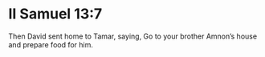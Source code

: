 # II Samuel 13:7

Then David sent home to Tamar, saying, Go to your brother Amnon’s house and prepare food for him.
